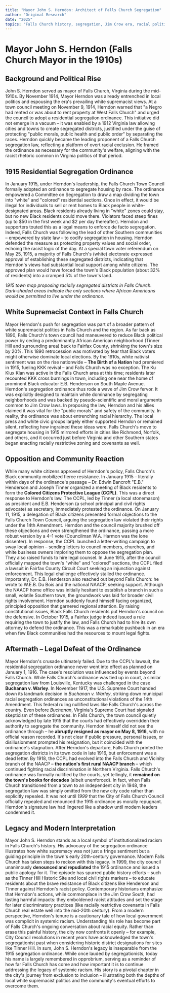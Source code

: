 ```yaml
---
title: "Mayor John S. Herndon: Architect of Falls Church Segregation"
author: "Original Research"
date: "2025"
topics: "Falls Church history, segregation, Jim Crow era, racial politics, 1915 ordinance, civil rights"
---
```


# Mayor John S. Herndon (Falls Church Mayor in the 1910s)

## Background and Political Rise

John S. Herndon served as mayor of Falls Church, Virginia during the mid-1910s. By November 1914, Mayor Herndon was already entrenched in local politics and espousing the era's prevailing white supremacist views. At a town council meeting on November 9, 1914, Herndon warned that "a Negro had rented or was about to rent property at West Falls Church" and urged the council to adopt a residential segregation ordinance. This initiative did not emerge in a vacuum – it was enabled by a 1912 Virginia law allowing cities and towns to create segregated districts, justified under the guise of protecting "public morals, public health and public order" by separating the races. Herndon quickly became the leading proponent of a Falls Church segregation law, reflecting a platform of overt racial exclusion. He framed the ordinance as necessary for the community's welfare, aligning with the racist rhetoric common in Virginia politics of that period.

## 1915 Residential Segregation Ordinance

In January 1915, under Herndon's leadership, the Falls Church Town Council formally adopted an ordinance to segregate housing by race. The ordinance empowered a Committee on Segregation to draw a map dividing the town into "white" and "colored" residential sections. Once in effect, it would be illegal for individuals to sell or rent homes to Black people in white-designated areas. Black residents already living in "white" zones could stay, but no new Black residents could move there. Violators faced steep fines (up to $50 in the first week and $2 per day thereafter). Herndon and supporters touted this as a legal means to enforce de facto segregation. Indeed, Falls Church was following the lead of other Southern communities – empowered by state law – to codify segregation in housing. Herndon defended the measure as protecting property values and social order, echoing the racist logic of the day. At a special town voter referendum on May 25, 1915, a majority of Falls Church's (white) electorate expressed approval of establishing these segregated districts, indicating that Herndon's views had substantial local support among white citizens. The approved plan would have forced the town's Black population (about 32% of residents) into a cramped 5% of the town's land.

*1915 town map proposing racially segregated districts in Falls Church. Dark-shaded areas indicate the only sections where African Americans would be permitted to live under the ordinance.*

## White Supremacist Context in Falls Church

Mayor Herndon's push for segregation was part of a broader pattern of white supremacist politics in Falls Church and the region. As far back as 1890, Falls Church's town council had maneuvered to reduce Black political power by ceding a predominantly African American neighborhood (Tinner Hill and surrounding area) back to Fairfax County, shrinking the town's size by 20%. This 1890 retrocession was motivated by fear that Black voters might otherwise dominate local elections. By the 1910s, white nativist sentiment was on the rise nationwide – **The Birth of a Nation** had premiered in 1915, fueling KKK revival – and Falls Church was no exception. The Ku Klux Klan was active in the Falls Church area at this time; residents later recounted KKK cross burnings in town, including one near the home of prominent Black educator E.B. Henderson on South Maple Avenue. Herndon's segregation ordinance thus rode a wave of Jim Crow fervor. It was explicitly designed to maintain white dominance by segregating neighborhoods and was backed by pseudo-scientific and moral arguments common to Jim Crow laws. In proposing the law, Herndon and his allies claimed it was vital for the "public morals" and safety of the community. In reality, the ordinance was about entrenching racial hierarchy. The local press and white civic groups largely either supported Herndon or remained silent, reflecting how ingrained these ideas were. Falls Church's move to segregate housing in 1915 mirrored efforts in cities like Richmond, Norfolk, and others, and it occurred just before Virginia and other Southern states began enacting racially restrictive zoning and covenants as well.

## Opposition and Community Reaction

While many white citizens approved of Herndon's policy, Falls Church's Black community mobilized fierce resistance. In January 1915 – literally within days of the ordinance's passage – Dr. Edwin Bancroft "E.B." Henderson and Joseph Tinner organized a meeting of Black residents to form the **Colored Citizens Protective League (CCPL)**. This was a direct response to Herndon's law. The CCPL, led by Tinner (a local stonemason) as president and E.B. Henderson (a school principal and civil rights advocate) as secretary, immediately protested the ordinance. On January 11, 1915, a delegation of Black citizens presented formal objections to the Falls Church Town Council, arguing the segregation law violated their rights under the 14th Amendment. Herndon and the council majority brushed off these objections and even strengthened the ordinance, passing a more robust version by a 4–1 vote (Councilman W.A. Harmon was the lone dissenter). In response, the CCPL launched a letter-writing campaign to sway local opinion – sending letters to council members, churches, and white business owners imploring them to oppose the segregation plan. They also raised funds to hire legal counsel. In June 1915, after the council officially mapped the town's "white" and "colored" sections, the CCPL filed a lawsuit in Fairfax County Circuit Court seeking an injunction against enforcement. This legal challenge effectively stalled the ordinance. Importantly, Dr. E.B. Henderson also reached out beyond Falls Church: he wrote to W.E.B. Du Bois and the national NAACP, seeking support. Although the NAACP home office was initially hesitant to establish a branch in such a small, volatile Southern town, the groundwork was laid for broader civil rights involvement. Herndon suddenly found himself facing organized, principled opposition that garnered regional attention. By raising constitutional issues, Black Falls Church residents put Herndon's council on the defensive. In October 1915, a Fairfax judge indeed issued a rule requiring the town to justify the law, and Falls Church had to hire its own attorney to defend the ordinance. This was a remarkable pushback in an era when few Black communities had the resources to mount legal fights.

## Aftermath – Legal Defeat of the Ordinance

Mayor Herndon's crusade ultimately failed. Due to the CCPL's lawsuit, the residential segregation ordinance never went into effect as planned on January 1, 1916. The case's resolution was influenced by events beyond Falls Church. While Falls Church's ordinance was tied up in court, a similar segregation law from Louisville, Kentucky was challenged in the case **Buchanan v. Warley**. In November 1917, the U.S. Supreme Court handed down its landmark decision in *Buchanan v. Warley*, striking down municipal racial segregation ordinances as unconstitutional violations of the 14th Amendment. This federal ruling nullified laws like Falls Church's across the country. Even before *Buchanan*, Virginia's Supreme Court had signaled skepticism of these ordinances. In Falls Church, the town council quietly acknowledged by late 1915 that the courts had effectively overridden their authority to segregate the community. Herndon himself did not see the ordinance through – he **abruptly resigned as mayor on May 8, 1916**, with no official reason recorded. It's not clear if public pressure, personal issues, or disillusionment prompted his resignation, but it coincided with the ordinance's stagnation. After Herndon's departure, Falls Church printed the segregation districts in its town code in late 1916, but enforcement was a dead letter. By 1918, the CCPL had evolved into the Falls Church and Vicinity branch of the NAACP – **the nation's first rural NAACP branch** – which continued fighting racial discrimination in Northern Virginia. Falls Church's ordinance was formally nullified by the courts, yet tellingly, it **remained on the town's books for decades** (albeit unenforced). In fact, when Falls Church transitioned from a town to an independent city in 1948, the segregation law was simply omitted from the new city code rather than explicitly repealed. It was not until *1999* that the City of Falls Church Council officially repealed and renounced the 1915 ordinance as morally repugnant. Herndon's signature law had lingered like a shadow until modern leaders condemned it.

## Legacy and Modern Interpretation

Mayor John S. Herndon stands as a local symbol of institutionalized racism in Falls Church's history. His advocacy of the segregation ordinance illustrates how white supremacy was not just a fringe sentiment but a guiding principle in the town's early 20th-century governance. Modern Falls Church has taken steps to reckon with this legacy. In 1999, the city council unanimously **denounced and repudiated** the 1915 ordinance and issued a public apology for it. The episode has spurred public history efforts – such as the Tinner Hill Historic Site and local civil rights markers – to educate residents about the brave resistance of Black citizens like Henderson and Tinner against Herndon's racist policy. Contemporary historians emphasize that Herndon's actions, while commonplace in the Jim Crow South, had lasting harmful impacts: they emboldened racist attitudes and set the stage for later discriminatory practices (like racially restrictive covenants in Falls Church real estate well into the mid-20th century). From a modern perspective, Herndon's tenure is a cautionary tale of how local government was complicit in systemic racism. Understanding his role has become part of Falls Church's ongoing conversation about racial equity. Rather than erase this painful history, the city now confronts it openly – for example, City Council resolutions in recent years have acknowledged the town's segregationist past when considering historic district designations for sites like Tinner Hill. In sum, John S. Herndon's legacy is inseparable from the 1915 segregation ordinance. While once lauded by segregationists, today his name is largely remembered in opprobrium, serving as a reminder of how far Falls Church has come and how important it is to continue addressing the legacy of systemic racism. His story is a pivotal chapter in the city's journey from exclusion to inclusion – illustrating both the depths of local white supremacist politics and the community's eventual efforts to overcome them. 